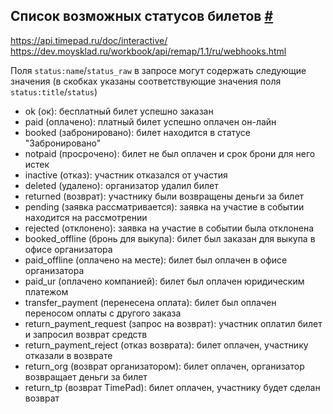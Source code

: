 ## Список возможных статусов билетов [#](http://dev.timepad.ru/api/hooks/#spisok-vozmozhnyh-statusov-biletov)
https://api.timepad.ru/doc/interactive/   
https://dev.moysklad.ru/workbook/api/remap/1.1/ru/webhooks.html   


Поля `status:name`/`status_raw` в запросе могут содержать следующие значения (в скобках указаны соответствующие значения поля `status:title`/`status`)

*   ok (ок): бесплатный билет успешно заказан
*   paid (оплачено): платный билет успешно оплачен он-лайн
*   booked (забронировано): билет находится в статусе "Забронировано"
*   notpaid (просрочено): билет не был оплачен и срок брони для него истек
*   inactive (отказ): участник отказался от участия
*   deleted (удалено): организатор удалил билет
*   returned (возврат): участнику были возвращены деньги за билет
*   pending (заявка рассматривается): заявка на участие в событии находится на рассмотрении
*   rejected (отклонено): заявка на участие в событии была отклонена
*   booked\_offline (бронь для выкупа): билет был заказан для выкупа в офисе организатора
*   paid\_offline (оплачено на месте): билет был оплачен в офисе организатора
*   paid\_ur (оплачено компанией): билет был оплачен юридическим платежом
*   transfer\_payment (перенесена оплата): билет был оплачен переносом оплаты с другого заказа
*   return\_payment\_request (запрос на возврат): участник оплатил билет и запросил возврат средств
*   return\_payment\_reject (отказ возврата): билет оплачен, участнику отказали в возврате
*   return\_org (возврат организатором): билет оплачен, организатор возвращает деньги за билет
*   return\_tp (возврат TimePad): билет оплачен, участнику будет сделан возврат
